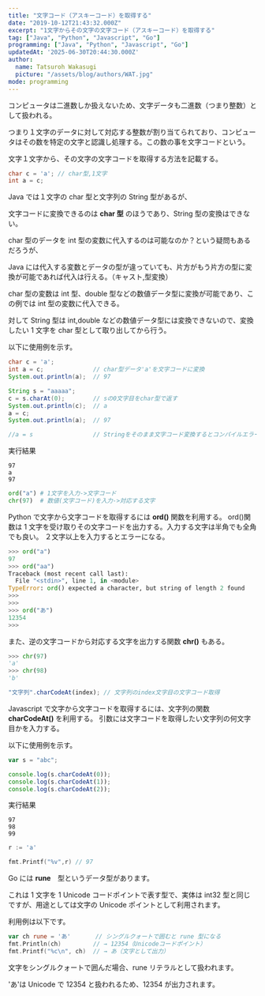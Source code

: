 ```yaml
---
title: "文字コード（アスキーコード）を取得する"
date: "2019-10-12T21:43:32.000Z"
excerpt: "1文字からその文字の文字コード（アスキーコード）を取得する"
tag: ["Java", "Python", "Javascript", "Go"]
programming: ["Java", "Python", "Javascript", "Go"]
updatedAt: '2025-06-30T20:44:30.000Z'
author:
  name: Tatsuroh Wakasugi
  picture: "/assets/blog/authors/WAT.jpg"
mode: programming
---
```


コンピュータは二進数しか扱えないため、文字データも二進数（つまり整数）として扱われる。

つまり１文字のデータに対して対応する整数が割り当てられており、コンピュータはその数を特定の文字と認識し処理する。この数の事を文字コードという。

文字１文字から、その文字の文字コードを取得する方法を記載する。

<div class="note_content_by_programming_language" id="note_content_Java">

```java
char c = 'a'; // char型,1文字
int a = c;
```

Java では１文字の char 型と文字列の String 型があるが、

文字コードに変換できるのは **char 型** のほうであり、String 型の変換はできない。

char 型のデータを int 型の変数に代入するのは可能なのか？という疑問もあるだろうが、

Java には代入する変数とデータの型が違っていても、片方がもう片方の型に変換が可能であれば代入は行える。（キャスト,型変換）

char 型の変数は int 型、double 型などの数値データ型に変換が可能であり、この例では int 型の変数に代入できる。

対して String 型は int,double などの数値データ型には変換できないので、変換したい 1 文字を char 型として取り出してから行う。

以下に使用例を示す。

```java
char c = 'a';
int a = c;              // char型データ'a'を文字コードに変換
System.out.println(a);  // 97

String s = "aaaaa";
c = s.charAt(0);        // sの0文字目をchar型で返す
System.out.println(c);  // a
a = c;
System.out.println(a);  // 97

//a = s                 // Stringをそのまま文字コード変換するとコンパイルエラー
```

実行結果

```
97
a
97
```

</div>
<div class="note_content_by_programming_language" id="note_content_Python">

```python
ord("a") # 1文字を入力->文字コード
chr(97)  # 数値(文字コード)を入力->対応する文字
```

Python で文字から文字コードを取得するには **ord()** 関数を利用する。
ord()関数は 1 文字を受け取りその文字コードを出力する。入力する文字は半角でも全角でも良い。
２文字以上を入力するとエラーになる。

```python
>>> ord("a")
97
>>> ord("aa")
Traceback (most recent call last):
  File "<stdin>", line 1, in <module>
TypeError: ord() expected a character, but string of length 2 found
>>>
>>>
>>> ord("あ")
12354
>>>
```

また、逆の文字コードから対応する文字を出力する関数 **chr()** もある。

```python
>>> chr(97)
'a'
>>> chr(98)
'b'
```

</div>
<div class="note_content_by_programming_language" id="note_content_Javascript">

```javascript
"文字列".charCodeAt(index); // 文字列のindex文字目の文字コード取得
```

Javascript で文字から文字コードを取得するには、文字列の関数 **charCodeAt()** を利用する。
引数には文字コードを取得したい文字列の何文字目かを入力する。

以下に使用例を示す。

```javascript
var s = "abc";

console.log(s.charCodeAt(0));
console.log(s.charCodeAt(1));
console.log(s.charCodeAt(2));
```

実行結果

```
97
98
99
```

</div>
<div class="note_content_by_programming_language" id="note_content_Go">

```go
r := 'a'

fmt.Printf("%v",r) // 97
```

Go には **rune**　型というデータ型があります。

これは 1 文字を 1 Unicode コードポイントで表す型で、実体は int32 型と同じですが、用途としては文字の Unicode ポイントとして利用されます。

利用例は以下です。

```go
var ch rune = 'あ'       // シングルクォートで囲むと rune 型になる
fmt.Println(ch)         // → 12354（Unicodeコードポイント）
fmt.Printf("%c\n", ch)  // → あ（文字として出力）
```

文字をシングルクォートで囲んだ場合、rune リテラルとして扱われます。

'あ'は Unicode で 12354 と扱われるため、12354 が出力されます。

</div>
